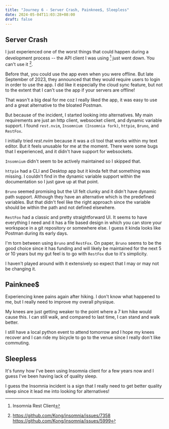 ```yaml
---
title: "Journey 6 - Server Crash, Painknee$, Sleepless"
date: 2024-05-04T11:03:28+08:00
draft: false
---
```


## Server Crash


I just experienced one of the worst things that could happen during a development process -- the API
client I was using [^1] just went down. You can't use it [^2].

Before that, you could use the app even when you were offline. But late September of 2023, they
announced that they would require users to login in order to use the app. I did like it especially
the cloud sync feature, but not to the extent that I can't use the app if your servers are offline!

That wasn't a big deal for me coz I really liked the app, it was easy to use and a great alternative
to the bloated Postman.


But because of the incident, I started looking into alternatives. My main requirements are just an
http client, websocket client, and dynamic variable support. I found `rest.nvim`,
`Insomnium (Insomnia fork)`, `httpie`, `Bruno`, and `RestFox`.

I initially tried _rest.nvim_ because it was a cli tool that works within my text editor. But it
feels unusable for me at the moment. There were some bugs that I experienced, and it didn't have
support for websockets.

`Insomnium` didn't seem to be actively maintained so I skipped that.

`httpie` had a CLI and Desktop app but it kinda felt that something was missing. I couldn't find in
the dynamic variable support within the documentation so I just gave up at that point.

`Bruno` seemed promising but the UI felt clunky and it didn't have dynamic path support. Although
they have an alternative which is the predefined variables. But that didn't feel like the right
approach since the variable should be within the path and not defined elsewhere.

`RestFox` had a classic and pretty straightforward UI. It seems to have everything I need and it has
a file based design in which you can store your workspace in a git repository or somewhere else. I
guess it kinda looks like Postman during its early days.

I'm torn between using `Bruno` and `RestFox`. On paper, `Bruno` seems to be the good choice since it
has funding and will likely be maintained for the next 5 or 10 years but my gut feel is to go with
`RestFox` due to it's simplicity.

I haven't played around with it extensively so expect that I may or may not be changing it.

## Painknee$

Experiencing knee pains again after hiking. I don't know what happened to me, but I really need to
improve my overall physique.

My knees are just getting weaker to the point where a 7 km hike would cause this. I can still walk,
and compared to last time, I can stand and walk better.


I still have a local python event to attend tomorrow and I hope my knees recover and I can ride my
bicycle to go to the venue since I really don't like commuting.

## Sleepless

It's funny how I've been using Insomnia client for a few years now and I guess I've been having lack
of quality sleep.

I guess the Insomnia incident is a sign that I really need to get better quality sleep since it lead
me into looking for alternatives!


[^1]: Insomnia Rest Client
[^2]: https://github.com/Kong/insomnia/issues/7358<br>
      https://github.com/Kong/insomnia/issues/5999
